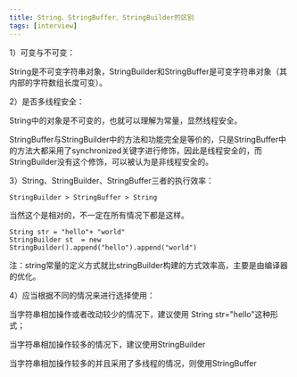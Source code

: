 ```yaml
---
title: String、StringBuffer、StringBuilder的区别
tags: [interview]
---
```


1）可变与不可变：

String是不可变字符串对象，StringBuilder和StringBuffer是可变字符串对象（其内部的字符数组长度可变）。

2）是否多线程安全：

String中的对象是不可变的，也就可以理解为常量，显然线程安全。

StringBuffer与StringBuilder中的方法和功能完全是等价的，只是StringBuffer中的方法大都采用了synchronized关键字进行修饰，因此是线程安全的，而StringBuilder没有这个修饰，可以被认为是非线程安全的。

3）String、StringBuilder、StringBuffer三者的执行效率：

```
StringBuilder > StringBuffer > String 
```

当然这个是相对的，不一定在所有情况下都是这样。

```
String str = "hello"+ "world"
StringBuilder st  = new StringBuilder().append("hello").append("world")
```

注：string常量的定义方式就比stringBuilder构建的方式效率高，主要是由编译器的优化。

4）应当根据不同的情况来进行选择使用：

当字符串相加操作或者改动较少的情况下，建议使用 String str="hello"这种形式；

当字符串相加操作较多的情况下，建议使用StringBuilder

当字符串相加操作较多的并且采用了多线程的情况，则使用StringBuffer